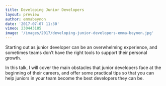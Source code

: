 ```yaml
---
title: Developing Junior Developers
layout: preview
author: emmabeynon
date: '2017-07-07 11:30'
vimeo: 230443185
image: '/images/2017/developing-junior-developers-emma-beynon.jpg'
---
```


Starting out as junior developer can be an overwhelming experience, and sometimes teams don’t have the right tools to support their personal growth.

In this talk, I will cover the main obstacles that junior developers face at the beginning of their careers, and offer some practical tips so that you can help juniors in your team become the best developers they can be.
